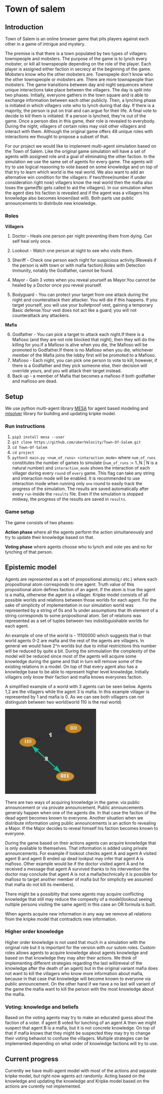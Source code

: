 # Town of salem
## Introduction
Town of Salem is an online browser game that pits players against each other in a game of intrigue and mystery. 

The premise is that there is a town populated by two types of villagers: townspeople and mobsters. The purpose of the game is to lynch every mobster, or kill all townspeople depending on the role of the player.
Each player is assigned either faction in secrecy at the beginning of the game. Mobsters know who the other mobsters are. Townspeple don't know who the other townspeople or mobsters are. There are more townspeople than mobsters. The game transitions between day and night sequences where unique interactions take place between the villagers.
The day is split into two phases. Initially, everyone gathers in the town square and is able to exchange information between each other publicly. Then, a lynching phase is initiated in which villagers vote who to lynch during that day. If there is a majority, the person is put on trial and can argue for their life. A final vote to decide to kill them is initiated. If a person is lynched, they're out of the game. Once a person dies in this game, their role is revealed to everybody.
During the night, villagers of certain roles may visit other villagers and interact with them. Although the original game offers 48 unique roles with interactions we thought to propose a subset of that. 

For our project we would like to implement multi-agent simulation based on the Town of Salem. Like the original game simulation will have a set of agents with assigned role and a goal of eliminating the other faction. In the simulation we use the same set of agents for every game. The agents will try to use logical reasoning to vote based on some knowledge and on top of that try to learn which world is the real world. We also want to add an alternative win condition for the villagers: if two/three(number if under consideration right now) villagers know the real world then the mafia also loses the game(fbi gets called to aid the villagers). In our simulation when the agent dies his faction is revealed and if the agent was a villagers his knowledge also becomes known(last will). Both parts use public announcements to distribute new knowledge.

### Roles 

**Villagers**

1. Doctor - Heals one person per night preventing them from dying. Can self heal only once.
2. Lookout - Watch one person at night to see who visits them.

3. Sheriff - Check one person each night for suspicious activity.(Reveals if the person is with town or with mafia faction).Roles with Detection Immunity, notably the Godfather, cannot be found.

4. Mayor - Gain 3 votes when you reveal yourself as Mayor.You cannot be healed by a Doctor once you reveal yourself.

5. Bodyguard - You can protect your target from one attack during the night and counterattack their attacker. You will die if this 
happens. If you target yourself, you will use your bulletproof vest, gaining a temporary Basic defense.Your vest does not act like a guard; you will not counterattack any attackers.

**Mafia**

6. Godfather - You can pick a target to attack each night.If there is a Mafioso (and they are not role blocked that night), then they will do the killing for you.If a Mafioso is alive when you die, the Mafioso will be promoted to Godfather.If there is no Mafioso when you die, whichever member of the Mafia joins the lobby first will be promoted to a Mafioso.
7. Mafioso - Each night, you can pick one person to vote to kill; however, if there is a Godfather and they pick someone else, their decision will override yours, and you will attack their target instead.
8. Back up - a member of Mafia that becomes a mafioso if both godfather and mafioso are dead.

## Setup
We use python multi-agent library [MESA](https://github.com/projectmesa/mesa) for agent based modeling and [mlsolver](https://github.com/erohkohl/mlsolver) library for building and updating kripke model.

### Run instructions
1. `pip3 install mesa --user`
2. `git clone https://github.com/uberVelocity/Town-Of-Salem.git`
3. `cd Town-Of-Salem`
4. `cd project`
5. `python3 main.py <num_of_runs> <interaction_mode>`
where `num_of_runs` constitutes the number of games to simulate (`num_of_runs` := 1..N | N is a natural number) and `interaction_mode` shows the interaction of each villager during every `round` of `every` game. This flag can take any string and interaction mode will be enabled. It is recommended to use interaction mode when running only `one` round to easily track the progress of the simulation. The results are saved automatically after every `run` inside the `results` file. Even if the simulation is stopped midway, the progress of the results are saved in `results`.

### Game setup
The game consists of two phases:

**Action phase** where all the agents perform the action simultaneously and try to update their knowledge based on that.

**Voting phase** where agents choose who to lynch and vote yes and no for lynching of that person.


## Epistemic model
Agents are represented as a set of propositional atoms(q,r etc.) where each propositional atom corresponds to one agent. Truth value of this propositional atom defines faction of an agent. If the atom is true the agent is a mafia, otherwise the agent is a villager. Kripke model consists of all possible worlds and relations between those worlds for each agent. For the sake of simplicity of implementation in our simulation world was represented by a string of 0s and 1s under assumptions that ith element of a string corresponds to some propositional atom. Set of relations was represented as a set of tuples between two indistibguishable worlds for each agent.

An example of one of the world is - 11100000 which suggests that in that world agents 0-2 are mafia and the rest of the agents are villagers. In general we would have 2^n worlds but due to initial restrictions this number will be reduced by quite a bit. During the simmulation the complexity of the model will be reduced since most of the agents will acquire some knowledge during the game and that in turn will remove some of the existing relations in a model. On top of that every agent also has a knowledge base to be able to represent higher level knowledge. Initially villagers only know their faction and mafia knows everyones faction. 

A simplified example of a world with 3 agents can be seen below. Agents 1,2 are the villagers while the agent 3 is mafia. In this example villager is represented by 1 and mafia is 0. As we can see both villagers can not distinguish between two world(world 110 is the real world)

![alt text](Kripke_model.png)

There are two ways of acquiring knowledge in the game: via public announcement or via provate announcement. Public announcements generaly happen when one of the agents die. In that case the faction of the dead agent becomes known to everyone. Another situation when we distribute information using public announcements is an action fo revealing a Major. If the Major decides to reveal himself his faction becomes known to everyone.

During the game based on their actions agents can acquire knowledge that is only available to themselves. That information is added using private announcements. For example if lookout checks agent A and agent A visited agent B and agent B ended up dead lookput may infer that agent A is mafioso. Other example would be if the doctor visited agent A and he received a message that agent A survived thanks to his intervention the doctor may conclude that agent A is not a mafia(technically it is possible for mafioso to target another member of mafia but for simplicity we assumed that mafia do not kill its members).

There might be a possiblity that some agents may acquire conflicting knowledge that still may reduce the compexity of a model(lookout seeing nultiple persons visiting the same agent) in this case an OR formula is built.

When agents acquire new information in any way we remove all relations from the kripke model that contradicts new information.

### Higher order knowledge
Higher order knowledge is not used that much in a simulation with the original role but it is important for the version with our sutom roles. Custom roles allows agents to acquire knowledge about agents knowledge and based on that knowledge they may alter their actions. We think of implementing different strategies regarding the last will(reveal of the knowledge after the death of an agent) but in the original variant mafia does not want to kill the villagers who know more information about mafia, because in that case that knowledge will become known to everyone via public announcement. On the other hand if we have a no last will variant of the game the mafia want to kill the person with the most knowledge about the mafia.

### Voting: knowledge and beliefs
Based on the voting agents may try to make an educated guess about the faction of a voter. if agent B voted for lunching of an agent A then we might suspect that agent B is a mafia, but it is not concrete knowledge. On top of that if mafia knows that they might be suspected they may try to change their voting behaviot to confuse the villagers. Multiple strategies can be implemented depending on what order of knowledge factions will try to use.

## Current progress
Currently we have multi-agent model with most of the actions and separate kripke model, but right now agents act randomly. Acting based on the knowledge and updating the knowledge and Kripke model based on the actions are curently not implemented.
